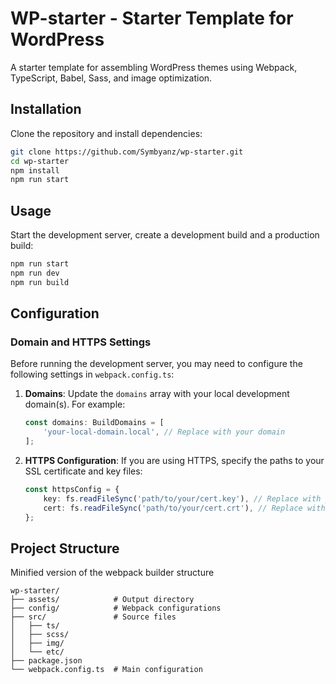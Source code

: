 # WP-starter - Starter Template for WordPress

A starter template for assembling WordPress themes using Webpack, TypeScript, Babel, Sass, and image optimization.

## Installation

Clone the repository and install dependencies:

```bash
git clone https://github.com/Symbyanz/wp-starter.git
cd wp-starter
npm install
npm run start
```

## Usage

Start the development server, create a development build and a production build:
```bash
npm run start
npm run dev
npm run build
```

## Configuration

### Domain and HTTPS Settings

Before running the development server, you may need to configure the following settings in `webpack.config.ts`:

1. **Domains**: 
   Update the `domains` array with your local development domain(s). For example:
   ```typescript
   const domains: BuildDomains = [
       'your-local-domain.local', // Replace with your domain
   ];
    ```
2. **HTTPS Configuration**:
    If you are using HTTPS, specify the paths to your SSL certificate and key files:
    ```typescript
    const httpsConfig = {
        key: fs.readFileSync('path/to/your/cert.key'), // Replace with your certificate key path
        cert: fs.readFileSync('path/to/your/cert.crt'), // Replace with your certificate path
    };
    ```

## Project Structure

Minified version of the webpack builder structure
```plaintext
wp-starter/
├── assets/            # Output directory
├── config/            # Webpack configurations
├── src/               # Source files
│   ├── ts/
│   ├── scss/
│   ├── img/
│   └── etc/
├── package.json
└── webpack.config.ts  # Main configuration
```